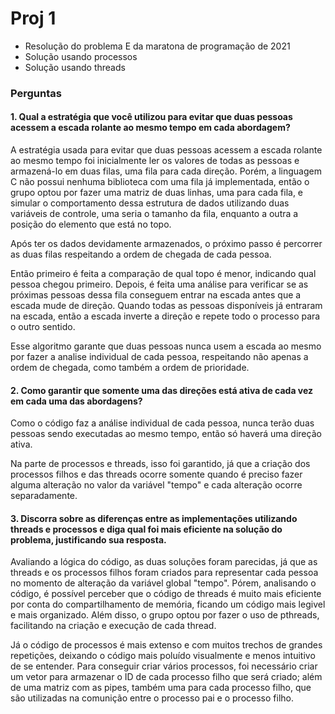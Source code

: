 # Proj 1

* Resolução do problema E da maratona de programação de 2021
* Solução usando processos
* Solução usando threads

### Perguntas

#### 1. Qual a estratégia que você utilizou para evitar que duas pessoas acessem a escada rolante ao mesmo tempo em cada abordagem?

A estratégia usada para evitar que duas pessoas acessem a escada rolante ao mesmo tempo foi inicialmente ler os valores de todas as pessoas e armazená-lo em duas filas, uma fila para cada direção. Porém, a
linguagem C não possui nenhuma biblioteca com uma fila já implementada, então o grupo optou por fazer uma matriz de duas linhas, uma para cada fila, e simular o comportamento dessa estrutura de dados utilizando 
duas variáveis de controle, uma seria o tamanho da fila, enquanto a outra a posição do elemento que está no topo.

Após ter os dados devidamente armazenados, o próximo passo é percorrer as duas filas respeitando a ordem de chegada de cada pessoa. 

Então primeiro é feita a comparação de qual topo é menor, indicando qual pessoa chegou primeiro. Depois, é feita uma análise para verificar se as próximas pessoas dessa fila conseguem entrar na
escada antes que a escada mude de direção. Quando todas as pessoas disponíveis já entraram na escada, então a escada inverte a direção e repete todo o processo para o outro sentido. 

Esse algoritmo garante que duas pessoas nunca usem a escada ao mesmo por fazer a analise individual de cada pessoa, respeitando não apenas a ordem de chegada, como também a ordem de prioridade.

#### 2. Como garantir que somente uma das direções está ativa de cada vez em cada uma das abordagens?

Como o código faz a análise individual de cada pessoa, nunca terão duas pessoas sendo executadas ao mesmo tempo, então só haverá uma direção ativa.

Na parte de processos e threads, isso foi garantido, já que a criação dos processos filhos e das threads ocorre somente quando é preciso fazer alguma alteração no valor da variável "tempo" e cada alteração
ocorre separadamente.

#### 3. Discorra sobre as diferenças entre as implementações utilizando threads e processos e diga qual foi mais eficiente na solução do problema, justificando sua resposta.

Avaliando a lógica do código, as duas soluções foram parecidas, já que as threads e os processos filhos foram criados para representar cada pessoa no momento de alteração da variável global "tempo". Pórem, 
analisando o código, é possível perceber que o código de threads é muito mais eficiente por conta do compartilhamento de memória, ficando um código mais legivel e mais organizado. Além disso, o grupo
optou por fazer o uso de pthreads, facilitando na criação e execução de cada thread.

Já o código de processos é mais extenso e com muitos trechos de grandes repetições, deixando o código mais poluído visualmente e menos intuitivo de se entender. Para conseguir criar vários processos, 
foi necessário criar um vetor para armazenar o ID de cada processo filho que será criado; além de uma matriz com as pipes, também uma para cada processo filho, que são utilizadas na comunição entre o processo 
pai e o processo filho. 
